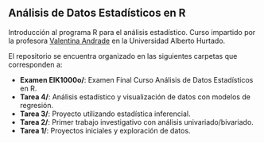 ## Análisis de Datos Estadísticos en R

Introducción al programa R para el análisis estadístico. Curso impartido por la profesora [Valentina Andrade](https://github.com/valentinaandrade "Valentina Andrade | GitHub") en la Universidad Alberto Hurtado.

El repositorio se encuentra organizado en las siguientes carpetas que corresponden a:

- **Examen ElK1000o/**: Examen Final Curso Análisis de Datos Estadísticos en R.
- **Tarea 4/**: Análisis estadístico y visualización de datos con modelos de regresión.
- **Tarea 3/**: Proyecto utilizando estadística inferencial.
- **Tarea 2/**: Primer trabajo investigativo con análisis univariado/bivariado.
- **Tarea 1/**: Proyectos iniciales y exploración de datos.
